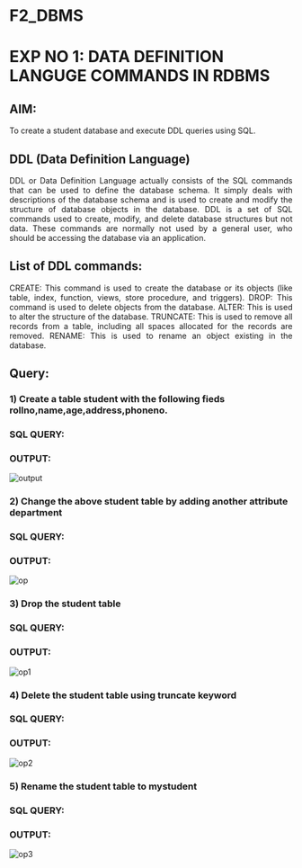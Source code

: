 # F2_DBMS
# EXP NO 1: DATA DEFINITION LANGUGE COMMANDS IN RDBMS

## AIM:
To create a student database and execute DDL queries using SQL.


## DDL (Data Definition Language)
<div align="justify">
DDL or Data Definition Language actually consists of the SQL commands that can be used to define the database schema. It simply deals with descriptions of the database schema and is used to create and modify the structure of database objects in the database. DDL is a set of SQL commands used to create, modify, and delete database structures but not data. These commands are normally not used by a general user, who should be accessing the database via an application.
</div>
 
## List of DDL commands: 
<div align="justify">
CREATE: This command is used to create the database or its objects (like table, index, function, views, store procedure, and triggers).
DROP: This command is used to delete objects from the database.
ALTER: This is used to alter the structure of the database.
TRUNCATE: This is used to remove all records from a table, including all spaces allocated for the records are removed.
RENAME: This is used to rename an object existing in the database.
</div>

## Query:
### 1) Create a table student with the following fieds rollno,name,age,address,phoneno.

### SQL QUERY: 


### OUTPUT:
![output](https://github.com/AdhithiyanK/F2_DBMS/assets/121029258/e93b8c68-6103-4c3d-bc79-41a19c7c39fb)


### 2) Change the above student table by adding another attribute department

### SQL QUERY: 

### OUTPUT:
![op](https://github.com/AdhithiyanK/F2_DBMS/assets/121029258/a453dd1d-90a3-498b-8f49-4f8c956c6ac1)


### 3) Drop the student table
 
### SQL QUERY: 

 ### OUTPUT:
 ![op1](https://github.com/AdhithiyanK/F2_DBMS/assets/121029258/7166c862-ebdd-43f2-9ac7-b5d2a15d9710)



### 4) Delete the student table using truncate keyword

### SQL QUERY: 


### OUTPUT:

![op2](https://github.com/AdhithiyanK/F2_DBMS/assets/121029258/c1e91078-ebe7-4df9-9d5c-ec7d5751585b)


### 5) Rename the student table to mystudent

### SQL QUERY: 


### OUTPUT:
![op3](https://github.com/AdhithiyanK/F2_DBMS/assets/121029258/68d2f1b4-71f0-42af-95d6-d56481e4675a)
